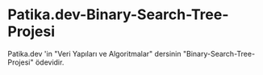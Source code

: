 # Patika.dev-Binary-Search-Tree-Projesi
Patika.dev 'in "Veri Yapıları ve Algoritmalar" dersinin "Binary-Search-Tree-Projesi" ödevidir.
